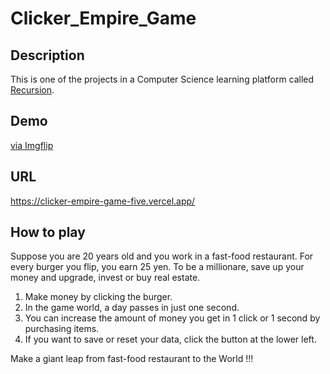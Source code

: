 # Clicker_Empire_Game

## Description

[Recursion]:https://recursionist.io/

This is one of the projects in a Computer Science learning platform called [Recursion].

## Demo

<a href="https://imgflip.com/gif/5mk9nf">via Imgflip</a></p></div>

## URL

https://clicker-empire-game-five.vercel.app/


## How to play

Suppose you are 20 years old and you work in a fast-food restaurant. For every burger you flip, you earn 25 yen. To be a millionare, save up your money and upgrade, invest or buy real estate.

1. Make money by clicking the burger.
2. In the game world, a day passes in just one second.
3. You can increase the amount of money you get in 1 click or 1 second by purchasing items.
4. If you want to save or reset your data, click the button at the lower left.

Make a giant leap from fast-food restaurant to the World !!!
